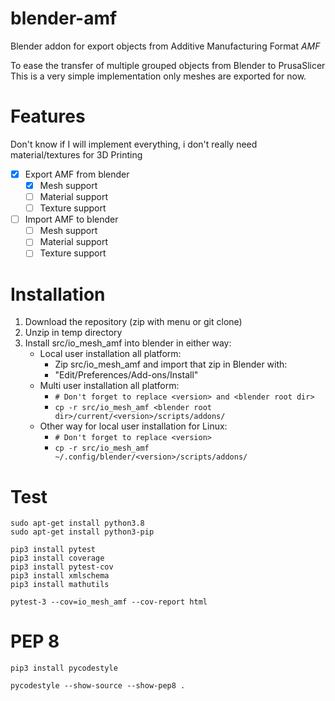 
# blender-amf

Blender addon for export objects from Additive Manufacturing Format *AMF*

To ease the transfer of multiple grouped objects from Blender to PrusaSlicer
    This is a very simple implementation only meshes are exported for now.

# Features

Don't know if I will implement everything, i don't really need material/textures for 3D Printing

* [x] Export AMF from blender
  * [x] Mesh support
  * [ ] Material support
  * [ ] Texture support
* [ ] Import AMF to blender
  * [ ] Mesh support
  * [ ] Material support
  * [ ] Texture support

# Installation

1. Download the repository (zip with menu or git clone)
2. Unzip in temp directory
3. Install src/io_mesh_amf into blender in either way:
    * Local user installation all platform:
        * Zip src/io_mesh_amf and import that zip in Blender with:
        * "Edit/Preferences/Add-ons/Install"
    * Multi user installation all platform:
        * `# Don't forget to replace <version> and <blender root dir>`
        * `cp -r src/io_mesh_amf <blender root dir>/current/<version>/scripts/addons/`
    * Other way for local user installation for Linux:
        * `# Don't forget to replace <version>`
        * `cp -r src/io_mesh_amf ~/.config/blender/<version>/scripts/addons/`

# Test

```
sudo apt-get install python3.8
sudo apt-get install python3-pip

pip3 install pytest
pip3 install coverage
pip3 install pytest-cov
pip3 install xmlschema
pip3 install mathutils

pytest-3 --cov=io_mesh_amf --cov-report html
```

# PEP 8

```
pip3 install pycodestyle

pycodestyle --show-source --show-pep8 .
```


